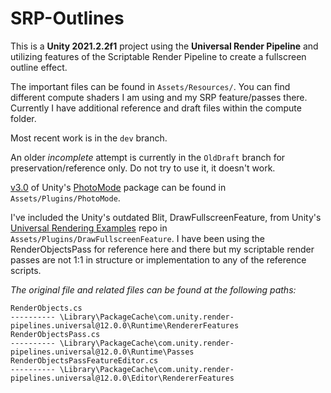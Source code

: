 # SRP-Outlines

This is a **Unity 2021.2.2f1** project using the **Universal Render Pipeline** and utilizing features of the Scriptable Render Pipeline to create a fullscreen outline effect.

The important files can be found in `Assets/Resources/`. You can find different compute shaders I am using and my SRP feature/passes there. Currently I have additional reference and draft files within the compute folder.

Most recent work is in the `dev` branch.

An older *incomplete* attempt is currently in the `OldDraft` branch for preservation/reference only. Do not try to use it, it doesn't work.

[v3.0](https://github.com/UnityTechnologies/PhotoMode/releases/tag/v3.0) of Unity's [PhotoMode](https://github.com/UnityTechnologies/PhotoMode) package can be found in `Assets/Plugins/PhotoMode`.

I've included the Unity's outdated Blit, DrawFullscreenFeature, from Unity's [Universal Rendering Examples](https://github.com/Unity-Technologies/UniversalRenderingExamples/tree/master/Assets/Scripts/Runtime/RenderPasses) repo in `Assets/Plugins/DrawFullscreenFeature`.
I have been using the RenderObjectsPass for reference here and there but my scriptable render passes are not 1:1 in structure or implementation to any of the reference scripts.

_The original file and related files can be found at the following paths:_

    RenderObjects.cs
    ---------- \Library\PackageCache\com.unity.render-pipelines.universal@12.0.0\Runtime\RendererFeatures
    RenderObjectsPass.cs 
    ---------- \Library\PackageCache\com.unity.render-pipelines.universal@12.0.0\Runtime\Passes
    RenderObjectsPassFeatureEditor.cs 
    ---------- \Library\PackageCache\com.unity.render-pipelines.universal@12.0.0\Editor\RendererFeatures
